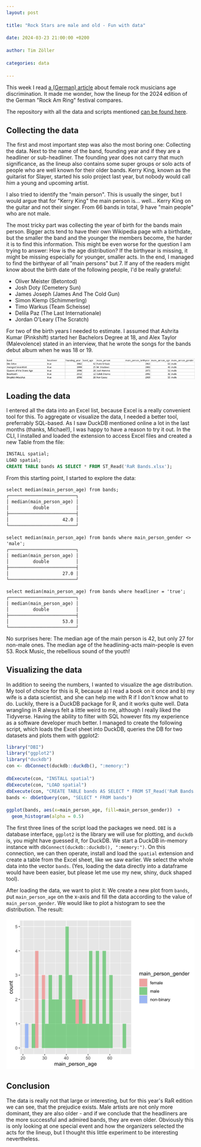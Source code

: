 ```yaml
---
layout: post

title: "Rock Stars are male and old - Fun with data"

date: 2024-03-23 21:00:00 +0200

author: Tim Zöller

categories: data

---
```


This week I read [a (German) article](https://www.visions.de/features/kolumnen-und-rubriken/rage-against-the-patriarchy/rage-against-the-patriarchy-altersdiskriminierung/) about female rock musicians age discrimination.
It made me wonder, how the lineup for the 2024 edition of the German "Rock Am Ring" festival compares.

The repository with all the data and scripts mentioned [can be found here](https://github.com/javahippie/rar-bands/tree/main).

## Collecting the data
The first and most important step was also the most boring one: Collecting the data. Next to the name of the band, 
founding year and if they are a headliner or sub-headliner. The founding year does not carry that much significance,
as the lineup also contains some super groups or solo acts of people who are well known for their older bands. Kerry King,
known as the guitarist for Slayer, started his solo project last year, but nobody would call him a young and upcoming artist.

I also tried to identify the "main person". This is usually the singer, but I would argue that for "Kerry King" the main 
person is... well... Kerry King on the guitar and not their singer. From 66 bands in total, 9 have "main people" who are 
not male.

The most tricky part was collecting the year of 
birth for the bands main person. Bigger acts tend to have their own Wikipedia page with a birthdate, but the smaller
the band and the younger the members become, the harder it is to find this information. This might be even worse for the 
question I am trying to answer: How is the age distribution? If the birthyear is missing, it might be missing especially
for younger, smaller acts. In the end, I managed to find the birthyear of all "main persons" but 7. If any of the readers
might know about the birth date of the following people, I'd be really grateful:

* Oliver Meister (Betontod)
* Josh Doty (Cemetery Sun)
* James Joseph (James And The Cold Gun)
* Simon Klemp (Schimmerling)
* Timo Warkus (Team Scheisse)
* Delila Paz (The Last Internationale)
* Jordan O'Leary (The Scratch)

For two of the birth years I needed to estimate. I assumed that Ashrita Kumar (Pinkshift) started her Bachelors Degree
at 18, and Alex Taylor (Malevolence) stated in an interview, that he wrote the songs for the bands debut album when 
he was 18 or 19. 

![View of the Excel header, containng Band name headliner status founding year, age of the band, also the main person, their birth year, age and gender](/assets/20240323/table_header.png)

## Loading the data
I entered all the data into an Excel list, because Excel is a really convenient tool for this. To aggregate or visualize
the data, I needed a better tool, preferrably SQL-based. As I saw DuckDB mentioned online a lot in the last months (thanks, Michael!),
I was happy to have a reason to try it out. In the CLI, I installed and loaded the extension to access Excel files and
created a new Table from the file:

```sql
INSTALL spatial;
LOAD spatial;
CREATE TABLE bands AS SELECT * FROM ST_Read('RaR Bands.xlsx');
```

From this starting point, I started to explore the data:

```
select median(main_person_age) from bands;
┌─────────────────────────┐
│ median(main_person_age) │
│         double          │
├─────────────────────────┤
│                    42.0 │
└─────────────────────────┘

select median(main_person_age) from bands where main_person_gender <> 'male';
┌─────────────────────────┐
│ median(main_person_age) │
│         double          │
├─────────────────────────┤
│                    27.0 │
└─────────────────────────┘

select median(main_person_age) from bands where headliner = 'true';
┌─────────────────────────┐
│ median(main_person_age) │
│         double          │
├─────────────────────────┤
│                    53.0 │
└─────────────────────────┘
```

No surprises here: The median age of the main person is 42, but only 27 for non-male ones. The median age of the 
headlining-acts main-people is even 53. Rock Music, the rebellious sound of the youth!

## Visualizing the data
In addition to seeing the numbers, I wanted to visualize the age distribution. My tool of choice for this is R, because
a) I read a book on it once and b) my wife is a data scientist, and she can help me with R if I don't know what to do. 
Luckily, there is a DuckDB package for R, and it works quite well. Data wrangling in R always felt a little weird to me,
although I really liked the Tidyverse. Having the ability to filter with SQL however fits my experience as a software
developer much better. I managed to create the following script, which loads the Excel sheet into DuckDB, queries the
DB for two datasets and plots them with ggplot2:

```R
library("DBI")
library("ggplot2")
library("duckdb")
con <- dbConnect(duckdb::duckdb(), ":memory:")

dbExecute(con, "INSTALL spatial")
dbExecute(con, "LOAD spatial")
dbExecute(con, "CREATE TABLE bands AS SELECT * FROM ST_Read('RaR Bands.xlsx')")
bands <- dbGetQuery(con, "SELECT * FROM bands")

ggplot(bands, aes(x=main_person_age, fill=main_person_gender))  + 
  geom_histogram(alpha = 0.5)
```

The first three lines of the script load the packages we need. `DBI` is a database interface, `ggplot2` is the library
we will use for plotting, and `duckdb` is, you might have guessed it, for DuckDB. We start a DuckDB in-memory instance
with `dbConnect(duckdb::duckdb(), ":memory:")`. On this connection, we can then operate, install and load the `spatial`
extension and create a table from the Excel sheet, like we saw earlier. We select the whole data into the vector `bands`.
(Yes, loading the data directly into a dataframe would have been easier, but please let me use my new, shiny, duck shaped tool).

After loading the data, we want to plot it: We create a new plot from `bands`, put `main_person_age` on the x-axis and
fill the data according to the value of `main_person_gender`. We would like to plot a histogram to see the distribution.
The result:

![img.png](/assets/20240323/plot.png)

## Conclusion
The data is really not that large or interesting, but for this year's RaR edition we can see, that the prejudice exists.
Male artists are not only more dominant, they are also older - and if we conclude that the headliners are the more 
successful and admired bands, they are even older. Obviously this is only looking at one special event and how the
organizers selected the acts for the lineup, but I thought this little experiment to be interesting nevertheless.

